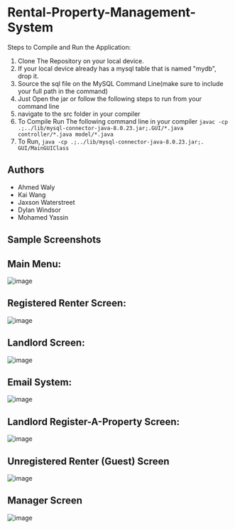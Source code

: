 # Rental-Property-Management-System
Steps to Compile and Run the Application:
  1. Clone The Repository on your local device.
  2. If your local device already has a mysql table that is named "mydb", drop it.
  3. Source the sql file on the MySQL Command Line(make sure to include your full path in the command)
  4. Just Open the jar or follow the following steps to run from your command line
  5. navigate to the src folder in your compiler
  6. To Compile Run The following command line in your compiler ```javac -cp .;../lib/mysql-connector-java-8.0.23.jar;.GUI/*.java controller/*.java model/*.java```
  7. To Run, ```java -cp .;../lib/mysql-connector-java-8.0.23.jar;. GUI/MainGUIClass```
## Authors
* Ahmed Waly
* Kai Wang
* Jaxson Waterstreet
* Dylan Windsor
* Mohamed Yassin

## Sample Screenshots

## Main Menu:

![image](https://user-images.githubusercontent.com/73013959/145513864-858438ab-718b-4216-8284-137f5fe194db.png)

## Registered Renter Screen:

![image](https://user-images.githubusercontent.com/73013959/145513919-0062375b-dcca-4802-972f-a5d0be899bb8.png)

## Landlord Screen:
![image](https://user-images.githubusercontent.com/67707288/145515253-bb32773d-a0f9-439c-87a3-5642bf3361f6.png)

## Email System:

![image](https://user-images.githubusercontent.com/73013959/145513939-c49b4bce-4e34-42ad-874e-03ecb87dd385.png)

## Landlord Register-A-Property Screen:

![image](https://user-images.githubusercontent.com/73013959/145514039-00b68727-94c6-41fb-a21d-0048a095db05.png)

## Unregistered Renter (Guest) Screen
![image](https://user-images.githubusercontent.com/67707288/145514385-9d89e2e0-debb-4e13-8fd2-dafefe815db8.png)

## Manager Screen
![image](https://user-images.githubusercontent.com/67707288/145514491-b47f1e8d-617e-41ba-944b-773d55b57824.png)
